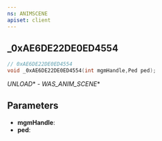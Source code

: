 ```yaml
---
ns: ANIMSCENE
apiset: client
---
```

## _0xAE6DE22DE0ED4554

```c
// 0xAE6DE22DE0ED4554
void _0xAE6DE22DE0ED4554(int mgmHandle,Ped ped);
```

_UNLOAD_* - _WAS_ANIM_SCENE_*

## Parameters
* **mgmHandle**:
* **ped**: